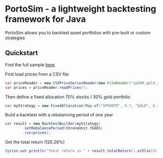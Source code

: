 # PortoSim - a lightweight backtesting framework for Java
PortoSim allows you to backtest asset portfolios with pre-built or custom strategies

## Quickstart

Find the full sample [here](https://github.com/yarro-s/PortoSim/blob/master/samples/PortoSimSampleApp.zip).

First load prices from a CSV file

```java
var priceReader = new CSVPriceSeriesReader(new FileReader("sp500_gold_3yr_monthly.csv"));
var prices = priceReader.readPrices();
```

Then define a fixed allocation 70% stocks / 30% gold portfolio
```java
var myStrategy = new FixedAllocation(Map.of("SP500TR", 0.7, "GOLD", 0.3));
```

Build a backtest with a rebalancing period of one year
```java
var result = new BacktestBuilder(myStrategy)
        .setRebalancePeriod(ChronoUnit.YEARS)   
        .run(prices);
```

Get the total return (120.26%)
```java
System.out.println("Total return is " + result.totalReturn().orElse(0)); 
```

